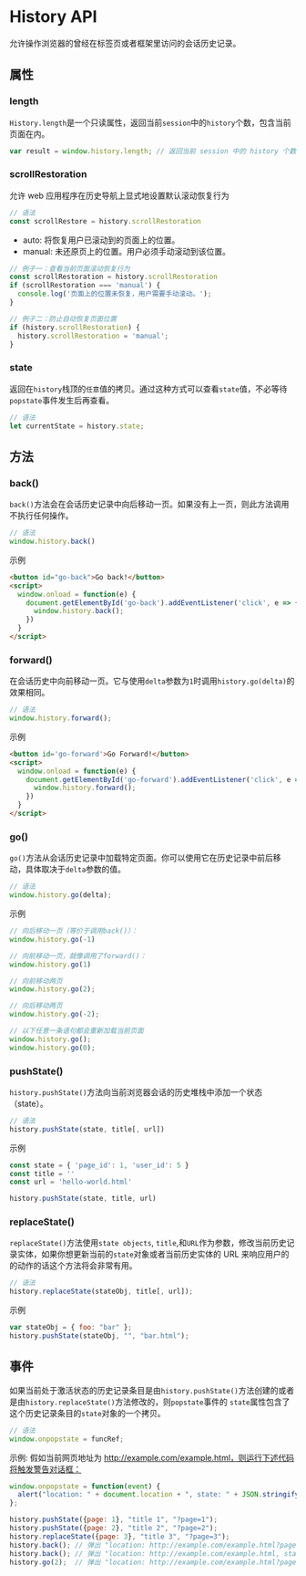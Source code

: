 # History API
允许操作浏览器的曾经在标签页或者框架里访问的会话历史记录。

## 属性
### length
`History.length`是一个只读属性，返回当前`session`中的`history`个数，包含当前页面在内。
```js
var result = window.history.length; // 返回当前 session 中的 history 个数
```

### scrollRestoration
允许 web 应用程序在历史导航上显式地设置默认滚动恢复行为
```js
// 语法
const scrollRestore = history.scrollRestoration
```
- auto: 将恢复用户已滚动到的页面上的位置。
- manual: 未还原页上的位置。用户必须手动滚动到该位置。

```js
// 例子一：查看当前页面滚动恢复行为
const scrollRestoration = history.scrollRestoration
if (scrollRestoration === 'manual') {
  console.log('页面上的位置未恢复，用户需要手动滚动。');
}

// 例子二：防止自动恢复页面位置
if (history.scrollRestoration) {
  history.scrollRestoration = 'manual';
}
```

### state
返回在`history`栈顶的`任意`值的拷贝。通过这种方式可以查看`state`值，不必等待`popstate`事件发生后再查看。
```js
// 语法
let currentState = history.state;
```

## 方法
### back()
`back()`方法会在会话历史记录中向后移动一页。如果没有上一页，则此方法调用不执行任何操作。
```js
// 语法
window.history.back()
```
示例
```html
<button id="go-back">Go back!</button>
<script>
  window.onload = function(e) {
    document.getElementById('go-back').addEventListener('click', e => {
      window.history.back();
    })
  }
</script>
```

### forward()
在会话历史中向前移动一页。它与使用`delta`参数为`1`时调用`history.go(delta)`的效果相同。
```js
// 语法
window.history.forward();
```
示例
```html
<button id='go-forward'>Go Forward!</button>
<script>
  window.onload = function(e) {
    document.getElementById('go-forward').addEventListener('click', e => {
      window.history.forward();
    })
  }
</script>
```

### go()
`go()`方法从会话历史记录中加载特定页面。你可以使用它在历史记录中前后移动，具体取决于`delta`参数的值。
```js
// 语法
window.history.go(delta);
```
示例
```js
// 向后移动一页（等价于调用back()）：
window.history.go(-1)

// 向前移动一页，就像调用了forward()：
window.history.go(1)

// 向前移动两页
window.history.go(2);

// 向后移动两页
window.history.go(-2);

// 以下任意一条语句都会重新加载当前页面
window.history.go();
window.history.go(0);
```

### pushState()
`history.pushState()`方法向当前浏览器会话的历史堆栈中添加一个状态（state）。
```js
// 语法
history.pushState(state, title[, url])
```
示例
```js
const state = { 'page_id': 1, 'user_id': 5 }
const title = ''
const url = 'hello-world.html'

history.pushState(state, title, url)
```

### replaceState()
`replaceState()`方法使用`state objects`, `title`,和`URL`作为参数，修改当前历史记录实体，如果你想更新当前的`state`对象或者当前历史实体的 URL 来响应用户的的动作的话这个方法将会非常有用。
```js
// 语法
history.replaceState(stateObj, title[, url]);
```
示例
```js
var stateObj = { foo: "bar" };
history.pushState(stateObj, "", "bar.html");
```


## 事件
如果当前处于激活状态的历史记录条目是由`history.pushState()`方法创建的或者是由`history.replaceState()`方法修改的，则`popstate`事件的 `state`属性包含了这个历史记录条目的`state`对象的一个拷贝。
```js
// 语法
window.onpopstate = funcRef;
```
示例: 假如当前网页地址为 http://example.com/example.html，则运行下述代码将触发警告对话框：
```js
window.onpopstate = function(event) {
  alert("location: " + document.location + ", state: " + JSON.stringify(event.state));
};

history.pushState({page: 1}, "title 1", "?page=1");
history.pushState({page: 2}, "title 2", "?page=2");
history.replaceState({page: 3}, "title 3", "?page=3");
history.back(); // 弹出 "location: http://example.com/example.html?page=1, state: {"page":1}"
history.back(); // 弹出 "location: http://example.com/example.html, state: null
history.go(2);  // 弹出 "location: http://example.com/example.html?page=3, state: {"page":3}
```